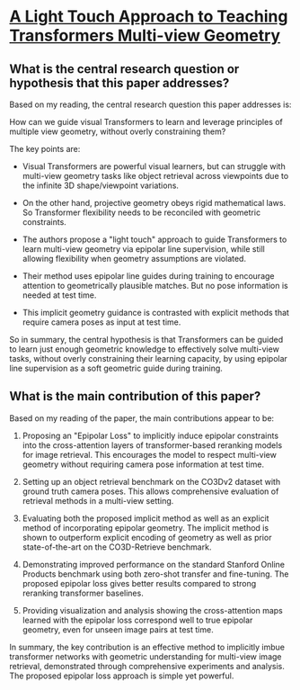 # [A Light Touch Approach to Teaching Transformers Multi-view Geometry](https://arxiv.org/abs/2211.15107)

## What is the central research question or hypothesis that this paper addresses?

 Based on my reading, the central research question this paper addresses is: 

How can we guide visual Transformers to learn and leverage principles of multiple view geometry, without overly constraining them?

The key points are:

- Visual Transformers are powerful visual learners, but can struggle with multi-view geometry tasks like object retrieval across viewpoints due to the infinite 3D shape/viewpoint variations. 

- On the other hand, projective geometry obeys rigid mathematical laws. So Transformer flexibility needs to be reconciled with geometric constraints.

- The authors propose a "light touch" approach to guide Transformers to learn multi-view geometry via epipolar line supervision, while still allowing flexibility when geometry assumptions are violated.

- Their method uses epipolar line guides during training to encourage attention to geometrically plausible matches. But no pose information is needed at test time.

- This implicit geometry guidance is contrasted with explicit methods that require camera poses as input at test time.

So in summary, the central hypothesis is that Transformers can be guided to learn just enough geometric knowledge to effectively solve multi-view tasks, without overly constraining their learning capacity, by using epipolar line supervision as a soft geometric guide during training.


## What is the main contribution of this paper?

 Based on my reading of the paper, the main contributions appear to be:

1. Proposing an "Epipolar Loss" to implicitly induce epipolar constraints into the cross-attention layers of transformer-based reranking models for image retrieval. This encourages the model to respect multi-view geometry without requiring camera pose information at test time.

2. Setting up an object retrieval benchmark on the CO3Dv2 dataset with ground truth camera poses. This allows comprehensive evaluation of retrieval methods in a multi-view setting.

3. Evaluating both the proposed implicit method as well as an explicit method of incorporating epipolar geometry. The implicit method is shown to outperform explicit encoding of geometry as well as prior state-of-the-art on the CO3D-Retrieve benchmark.

4. Demonstrating improved performance on the standard Stanford Online Products benchmark using both zero-shot transfer and fine-tuning. The proposed epipolar loss gives better results compared to strong reranking transformer baselines.

5. Providing visualization and analysis showing the cross-attention maps learned with the epipolar loss correspond well to true epipolar geometry, even for unseen image pairs at test time.

In summary, the key contribution is an effective method to implicitly imbue transformer networks with geometric understanding for multi-view image retrieval, demonstrated through comprehensive experiments and analysis. The proposed epipolar loss approach is simple yet powerful.
